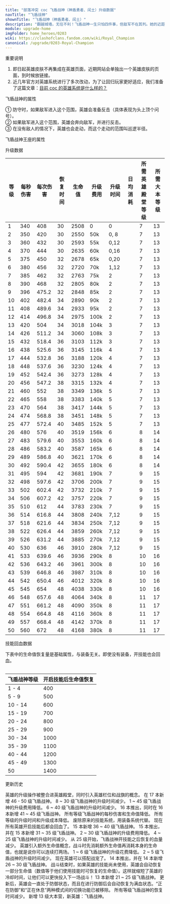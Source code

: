 ```yaml
---
title: "部落冲突 coc 飞盾战神（神盾勇者、闰土）升级数据"
navTitle: "飞盾战神"
shownTitle: "飞盾战神（神盾勇者、闰土）"
description: "翻越城墙，无往不利！飞盾战神一生只怕四件事，但敌军不在其列。她的近距离攻击非常适合用来摧毁近处的防御建筑。"
module: upgrade-home
imgFolder: home_heroes/0203
wiki: https://clashofclans.fandom.com/wiki/Royal_Champion
canonical: /upgrade/0203-Royal-Champion
---
```


<UnitInfo :folder="$frontmatter.imgFolder" imgSrc="Royal_Champion_info.png" :imgAlt="$frontmatter.navTitle" :description="$frontmatter.description" />

<SmallTitle>重要说明</SmallTitle>

1. 即日起英雄皮肤不再集成在英雄页面，近期网站会单独出一个英雄皮肤的页面，到时候放链接。
2. 近几年官方对英雄系统进行了多次改动，为了让回归玩家更好适应，我们准备了这篇文章：[目前 coc 的英雄系统是什么样的？](/p/6827)

<SmallTitle>飞盾战神的属性</SmallTitle>

<UnitProperties>
    <UnitProperty pKey="攻击偏好" pValue="防御建筑" />
    <UnitProperty pKey="伤害类型" pValue="单体伤害" />
    <UnitProperty pKey="攻击的目标" pValue="地面和空中目标" />
    <UnitProperty pKey="移动速度" pValue="3 格/秒" />
    <UnitProperty pKey="攻击速度" pValue="1.2 秒/次" />
    <UnitProperty pKey="攻击距离" pValue="3 格" />
    <UnitProperty pKey="所需大本等级" pValue="13" />
    <UnitProperty pKey="警戒半径" pValue="12 格<sup>①</sup>" />
    <UnitProperty pKey="搜索半径" pValue="10 格<sup>②</sup>" />
    <UnitProperty pKey="巡逻半径" pValue="3 格<sup>③</sup>" />
</UnitProperties>

① 防守时，如果敌军进入这个范围，英雄会准备反击（具体表现为头上顶个问号）。<br>
② 如果敌军进入这个范围，英雄会奔向敌军，并进行反击。<br>
③ 在没有敌人的情况下，英雄也会走动，而这个走动的范围叫巡逻半径。

<SmallTitle>飞盾战神王座的属性</SmallTitle>

<UnitProperties>
    <UnitProperty pKey="占地面积" pValue="3×3" />
    <UnitProperty pKey="判定面积" pValue="2×2" :isJudgeSquare="true" />
    <UnitProperty pKey="生命值" pValue="250" />
</UnitProperties>

<SmallTitle>升级数据</SmallTitle>

<script setup>
const tableExtraInfo = [
    {
        "column": 3,
        "type": "regen",
        "gpClass": "training"
    },
    {
        "column": 5,
        "type": "cost",
        "gpClass": "building",
        "icon": "Dark_Elixir"
    },
    {
        "column": 6,
        "type": "time",
        "gpClass": "building"
    },
    {
        "column": 7,
        "type": "dailyCost",
        "icon": "Dark_Elixir"
    }
];
</script>

<UnitTable :tableExtraInfo="tableExtraInfo">

| 等级 |每秒伤害|每次伤害|恢复时间|生命值 |升级费用|升级时间|日均消耗|所需英雄<br>殿堂等级|所需<br>大本等级|
| ---  |  ---  |  ---  |  ---  |  ---  |  ---  |  ---  |   ---  |       ---        |      ---      |
|   1  |  340  | 408   |   30  |  2508 |     0 |  0    |        |         7        |       13      |
|   2  |  350  | 420   |   30  |  2550 |   50k |  0, 8 |        |         7        |       13      |
|   3  |  360  | 432   |   30  |  2593 |   55k |  0,12 |        |         7        |       13      |
|   4  |  370  | 444   |   30  |  2635 |   60k |  0,16 |        |         7        |       13      |
|   5  |  375  | 450   |   32  |  2678 |   65k |  0,20 |        |         7        |       13      |
|   6  |  380  | 456   |   32  |  2720 |   70k |  1,12 |        |         7        |       13      |
|   7  |  385  | 462   |   32  |  2763 |   75k |  2    |        |         7        |       13      |
|   8  |  390  | 468   |   32  |  2805 |   80k |  2    |        |         7        |       13      |
|   9  |  396  | 475.2 |   32  |  2848 |   85k |  2    |        |         7        |       13      |
|  10  |  402  | 482.4 |   34  |  2890 |   90k |  2    |        |         7        |       13      |
|  11  |  408  | 489.6 |   34  |  2933 |   95k |  2    |        |         7        |       13      |
|  12  |  414  | 496.8 |   34  |  2975 |  100k |  2    |        |         7        |       13      |
|  13  |  420  | 504   |   34  |  3018 |  104k |  3    |        |         7        |       13      |
|  14  |  426  | 511.2 |   34  |  3060 |  108k |  3    |        |         7        |       13      |
|  15  |  432  | 518.4 |   36  |  3103 |  112k |  3    |        |         7        |       13      |
|  16  |  438  | 525.6 |   36  |  3145 |  116k |  4    |        |         7        |       13      |
|  17  |  444  | 532.8 |   36  |  3188 |  120k |  4    |        |         7        |       13      |
|  18  |  448  | 537.6 |   36  |  3230 |  124k |  4    |        |         7        |       13      |
|  19  |  452  | 542.4 |   36  |  3273 |  128k |  4    |        |         7        |       13      |
|  20  |  456  | 547.2 |   38  |  3315 |  132k |  4    |        |         7        |       13      |
|  21  |  460  | 552   |   38  |  3349 |  136k |  5    |        |         7        |       13      |
|  22  |  465  | 558   |   38  |  3383 |  140k |  5    |        |         7        |       13      |
|  23  |  470  | 564   |   38  |  3417 |  144k |  5    |        |         7        |       13      |
|  24  |  474  | 568.8 |   38  |  3451 |  148k |  5    |        |         7        |       13      |
|  25  |  477  | 572.4 |   40  |  3485 |  152k |  5    |        |         7        |       13      |
|  26  |  480  | 576   |   40  |  3519 |  156k |  6    |        |         8        |       14      |
|  27  |  483  | 579.6 |   40  |  3553 |  160k |  6    |        |         8        |       14      |
|  28  |  486  | 583.2 |   40  |  3587 |  165k |  6    |        |         8        |       14      |
|  29  |  489  | 586.8 |   40  |  3621 |  170k |  6    |        |         8        |       14      |
|  30  |  492  | 590.4 |   42  |  3655 |  180k |  6    |        |         8        |       14      |
|  31  |  495  | 594   |   42  |  3681 |  190k |  7    |        |         9        |       15      |
|  32  |  498  | 597.6 |   42  |  3706 |  200k |  7    |        |         9        |       15      |
|  33  |  502  | 602.4 |   42  |  3732 |  210k |  7    |        |         9        |       15      |
|  34  |  506  | 607.2 |   42  |  3757 |  220k |  7    |        |         9        |       15      |
|  35  |  510  | 612   |   44  |  3783 |  230k |  7    |        |         9        |       15      |
|  36  |  514  | 616.8 |   44  |  3808 |  240k |  7,12 |        |         9        |       15      |
|  37  |  518  | 621.6 |   44  |  3834 |  250k |  7,12 |        |         9        |       15      |
|  38  |  522  | 626.4 |   44  |  3859 |  260k |  7,12 |        |         9        |       15      |
|  39  |  526  | 631.2 |   44  |  3885 |  270k |  7,12 |        |         9        |       15      |
|  40  |  530  | 636   |   46  |  3910 |  280k |  7,12 |        |         9        |       15      |
|  41  |  533  | 639.6 |   46  |  3936 |  290k |  8    |        |        10        |       16      |
|  42  |  536  | 643.2 |   46  |  3961 |  300k |  8    |        |        10        |       16      |
|  43  |  539  | 646.8 |   46  |  3987 |  310k |  8    |        |        10        |       16      |
|  44  |  542  | 650.4 |   46  |  4012 |  320k |  8    |        |        10        |       16      |
|  45  |  545  | 654   |   48  |  4038 |  330k |  8    |        |        10        |       16      |
|  46  |  548  | 657.6 |   48  |  4064 |  340k |  8    |        |        11        |       17      |
|  47  |  551  | 661.2 |   48  |  4090 |  350k |  8    |        |        11        |       17      |
|  48  |  554  | 664.8 |   48  |  4116 |  360k |  8    |        |        11        |       17      |
|  49  |  557  | 668.4 |   48  |  4142 |  370k |  8    |        |        11        |       17      |
|  50  |  560  | 672   |   48  |  4168 |  380k |  8    |        |        11        |       17      |
</UnitTable>

<SmallTitle>技能回血数据</SmallTitle>

下表中的生命值恢复量是基础属性，与装备无关。即使没有装备，开技能也会回血。

<Table maxWidth="25rem">

| 飞盾战神等级 | 开启技能后生命值恢复 |
|     ---     |         ---        |
|    1 - 4    |         400        |
|    5 - 9    |         500        |
|   10 - 14   |         600        |
|   15 - 19   |         700        |
|   20 - 24   |         800        |
|   25 - 29   |         900        |
|   30 - 34   |        1000        |
|   35 - 39   |        1100        |
|   40 - 44   |        1200        |
|   45 - 49   |        1300        |
|      50     |        1400        |
</Table>

<SmallTitle>更新历史</SmallTitle>

<Timeline>
    <TimelineItem date="2024/11/25">
        <TimelineRow>英雄的升级操作被整合进英雄殿堂，同时引入英雄栏位和战旗的概念。</TimelineRow>
        <TimelineRow>在 17 本新增 46 - 50 级飞盾战神。</TimelineRow>
        <TimelineRow>8 ~ 30 级飞盾战神的升级时间减少。</TimelineRow>
        <TimelineRow>1 ~ 45 级飞盾战神的升级费用降低。</TimelineRow>
    </TimelineItem>
    <TimelineItem date="2024/06/18">
        <TimelineRow>6 ~ 40 级飞盾战神的升级时间减少。</TimelineRow>
    </TimelineItem>
    <TimelineItem date="2023/12/12">
        <TimelineRow>16 本推出，同时在 16 本新增 41 ~ 45 级飞盾战神。</TimelineRow>
        <TimelineRow>所有等级飞盾战神的每秒伤害和生命值降低。</TimelineRow>
        <TimelineRow>所有等级的升级时间和升级成本降低。</TimelineRow>
        <TimelineRow>废除原来的技能系统，用装备系统代替。</TimelineRow>
        <TimelineRow>现在所有英雄开启技能后都会回血了。</TimelineRow>
    </TimelineItem>
    <TimelineItem date="2023/06/12">
        <TimelineRow>15 本新增 36 ~ 40 级飞盾战神。</TimelineRow>
    </TimelineItem>
    <TimelineItem date="2022/10/10">
        <TimelineRow>15 本推出，并在 15 本新增 31 ~ 35 级飞盾战神。</TimelineRow>
        <TimelineRow>2 ~ 30 级飞盾战神的升级费用降低。</TimelineRow>
        <TimelineRow>4 ~ 25 级飞盾战神的升级时间减少。</TimelineRow>
    </TimelineItem>
    <TimelineItem date="2022/09/13">
        <TimelineRow>从 25 级开始，飞盾战神开技能之后恢复的血量减少。</TimelineRow>
    </TimelineItem>
    <TimelineItem date="2022/02/15">
        <TimelineRow>英雄引入额外生命值概念，战斗时先消耗额外生命值再消耗本身的生命值，也就是说你可以连续打两场。</TimelineRow>
    </TimelineItem>
    <TimelineItem date="2021/12/09">
        <TimelineRow>1 ~ 6 级飞盾战神的升级花费降低。</TimelineRow>
        <TimelineRow>2 ~ 5 级飞盾战神的升级时间减少。</TimelineRow>
    </TimelineItem>
    <TimelineItem date="2021/04/12">
        <TimelineRow>现在英雄可以搭配战宠了。</TimelineRow>
        <TimelineRow>14 本推出，并在 14 本新增 26 ~ 30 级飞盾战神。</TimelineRow>
    </TimelineItem>
    <TimelineItem date="2020/12/07">
        <TimelineRow>战斗结束时，如果英雄的技能尚未使用，英雄会自动恢复一部分生命值（数值等于他们使用技能时可恢复的生命值）。这样就缩短了英雄的冷却时间，让他们可以更快投入下一场战斗！</TimelineRow>
        <TimelineRow>13 本新增 21 ~ 25 级飞盾战神。</TimelineRow>
    </TimelineItem>
    <TimelineItem date="2020/10/12">
        <TimelineRow>更新后，英雄会一直处于防御状态，而且在进行防御后会自动恢复为满血状态。“正在防御”和“正在休息”两种模式间的切换功能已被移除。</TimelineRow>
    </TimelineItem>
    <TimelineItem date="2020/06/22">
        <TimelineRow>所有等级飞盾战神的恢复时间减少。</TimelineRow>
    </TimelineItem>
    <TimelineItem date="2019/12/09">
        <TimelineRow>新增 13 级大本营，新英雄：飞盾战神。</TimelineRow>
    </TimelineItem>
    <TimelineItem :historyBottom="true" />
</Timeline>
